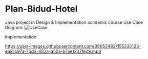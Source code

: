 # Plan-Bidud-Hotel

Java project in Design & Implementation academic course
Use Case Diagram:
![UseCase](https://user-images.githubusercontent.com/88053482/155334195-a6baec81-a3ff-4ca3-ade0-a9d23aeb383a.JPG)

Implementation:

https://user-images.githubusercontent.com/88053482/155333123-ea81b97a-76d3-482a-a50a-b7ae1237fe29.mp4
